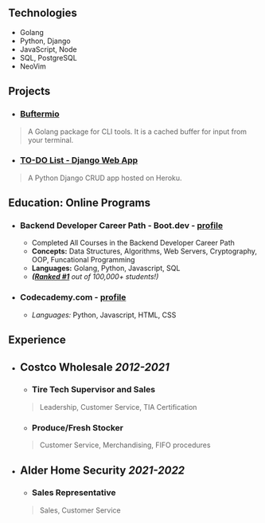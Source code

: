 ## Technologies
- Golang
- Python, Django
- JavaScript, Node
- SQL, PostgreSQL
- NeoVim

## Projects
- ### [Buftermio](https://pkg.go.dev/github.com/skovranek/buftermio)
> A Golang package for CLI tools. It is a cached buffer for input from your terminal.
- ### [TO-DO List - Django Web App](https://django-todos-7caa0bc186c8.herokuapp.com/)
> A Python Django CRUD app hosted on Heroku.

## Education: Online Programs
- ### Backend Developer Career Path - Boot.dev - [profile](https://www.boot.dev/u/afk)
  - Completed All Courses in the Backend Developer Career Path
  - __Concepts:__ Data Structures, Algorithms, Web Servers, Cryptography, OOP, Funcational Programming
  - __Languages:__ Golang, Python, Javascript, SQL
  - _**([Ranked #1](https://www.boot.dev/leaderboard)** out of 100,000+ students!)_
- ### Codecademy.com - [profile]()
  - _Languages:_ Python, Javascript, HTML, CSS

## Experience
- ## Costco Wholesale _2012-2021_
  - ### Tire Tech Supervisor and Sales
  > Leadership, Customer Service, TIA Certification
  - ### Produce/Fresh Stocker
  > Customer Service, Merchandising, FIFO procedures
- ## Alder Home Security _2021-2022_
  - ### Sales Representative
  > Sales, Customer Service

